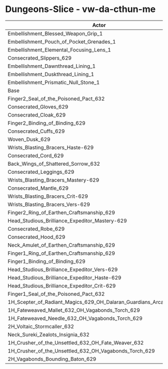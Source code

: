 # Dungeons-Slice - vw-da-cthun-me
| Actor | DPS | Increase |
|---|:---:|:---:|
|Embellishment_Blessed_Weapon_Grip_1|1303092|3.83%|
|Embellishment_Pouch_of_Pocket_Grenades_1|1264803|0.78%|
|Embellishment_Elemental_Focusing_Lens_1|1260631|0.45%|
|Consecrated_Slippers_629|1256262|0.10%|
|Embellishment_Dawnthread_Lining_1|1255911|0.07%|
|Embellishment_Duskthread_Lining_1|1255814|0.06%|
|Embellishment_Prismatic_Null_Stone_1|1255531|0.04%|
|Base|1255005|0.00%|
|Finger2_Seal_of_the_Poisoned_Pact_632|1254847|-0.01%|
|Consecrated_Gloves_629|1254033|-0.08%|
|Consecrated_Cloak_629|1253753|-0.10%|
|Finger2_Binding_of_Binding_629|1253084|-0.15%|
|Consecrated_Cuffs_629|1252819|-0.17%|
|Woven_Dusk_629|1252681|-0.19%|
|Wrists_Blasting_Bracers_Haste-629|1251907|-0.25%|
|Consecrated_Cord_629|1251534|-0.28%|
|Back_Wings_of_Shattered_Sorrow_632|1251063|-0.31%|
|Consecrated_Leggings_629|1250606|-0.35%|
|Wrists_Blasting_Bracers_Mastery-629|1250416|-0.37%|
|Consecrated_Mantle_629|1249991|-0.40%|
|Wrists_Blasting_Bracers_Crit-629|1249973|-0.40%|
|Wrists_Blasting_Bracers_Vers-629|1249965|-0.40%|
|Finger2_Ring_of_Earthen_Craftsmanship_629|1249467|-0.44%|
|Head_Studious_Brilliance_Expeditor_Mastery-629|1249188|-0.46%|
|Consecrated_Robe_629|1248484|-0.52%|
|Consecrated_Hood_629|1247668|-0.58%|
|Neck_Amulet_of_Earthen_Craftsmanship_629|1247430|-0.60%|
|Finger1_Ring_of_Earthen_Craftsmanship_629|1246820|-0.65%|
|Finger1_Binding_of_Binding_629|1246755|-0.66%|
|Head_Studious_Brilliance_Expeditor_Vers-629|1243759|-0.90%|
|Head_Studious_Brilliance_Expeditor_Haste-629|1243423|-0.92%|
|Head_Studious_Brilliance_Expeditor_Crit-629|1241228|-1.10%|
|Finger1_Seal_of_the_Poisoned_Pact_632|1239032|-1.27%|
|1H_Scepter_of_Radiant_Magics_629_OH_Dalaran_Guardians_Arcanotool_632|1236789|-1.45%|
|1H_Fateweaved_Mallet_632_OH_Vagabonds_Torch_629|1232992|-1.75%|
|1H_Fateweaved_Needle_632_OH_Vagabonds_Torch_629|1230438|-1.96%|
|2H_Voltaic_Stormcaller_632|1221269|-2.69%|
|Neck_Sureki_Zealots_Insignia_632|1206280|-3.88%|
|1H_Crusher_of_the_Unsettled_632_OH_Fate_Weaver_632|1056926|-15.78%|
|1H_Crusher_of_the_Unsettled_632_OH_Vagabonds_Torch_629|1053661|-16.04%|
|2H_Vagabonds_Bounding_Baton_629|1019433|-18.77%|

